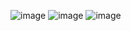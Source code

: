 ![image](https://user-images.githubusercontent.com/121361500/213548098-4d297f34-fa01-4aa6-bca5-bb09399d472e.png)
![image](https://user-images.githubusercontent.com/121361500/213547929-cf5ff5b6-d30d-4c0b-832d-559a1c3bb49c.png)
![image](https://user-images.githubusercontent.com/121361500/213548290-152cb4d5-a9f3-41ce-86f5-71f223edd1cd.png)

